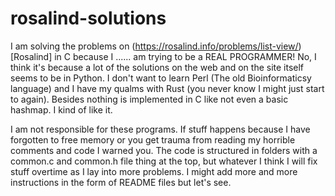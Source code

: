 # rosalind-solutions

I am solving the problems on (https://rosalind.info/problems/list-view/)[Rosalind] in C because I ...... am trying to be a REAL PROGRAMMER! No, I think it's because a lot of the solutions on the web and on the site itself seems to be in Python. I don't want to learn Perl (The old Bioinformaticsy language) and I have my qualms with Rust (you never know I might just start to again). Besides nothing is implemented in C like not even a basic hashmap. I kind of like it. 

I am not responsible for these programs. If stuff happens because I have forgotten to free memory or you get trauma from reading my horrible comments and code I warned you. The code is structured in folders with a common.c and common.h file thing at the top, but whatever I think I will fix stuff overtime as I lay into more problems. I might add more and more instructions in the form of README files but let's see.